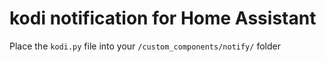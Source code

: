 # kodi notification for Home Assistant

Place the `kodi.py` file into your `/custom_components/notify/` folder
